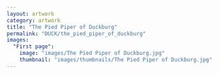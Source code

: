 ```yaml
---
layout: artwork
category: artwork
title: "The Pied Piper of Duckburg"
permalink: "DUCK/the_pied_piper_of_duckburg"
images:
  "First page":
    image: "images/The Pied Piper of Duckburg.jpg"
    thumbnail: "images/thumbnails/The Pied Piper of Duckburg.jpg"
---
```

